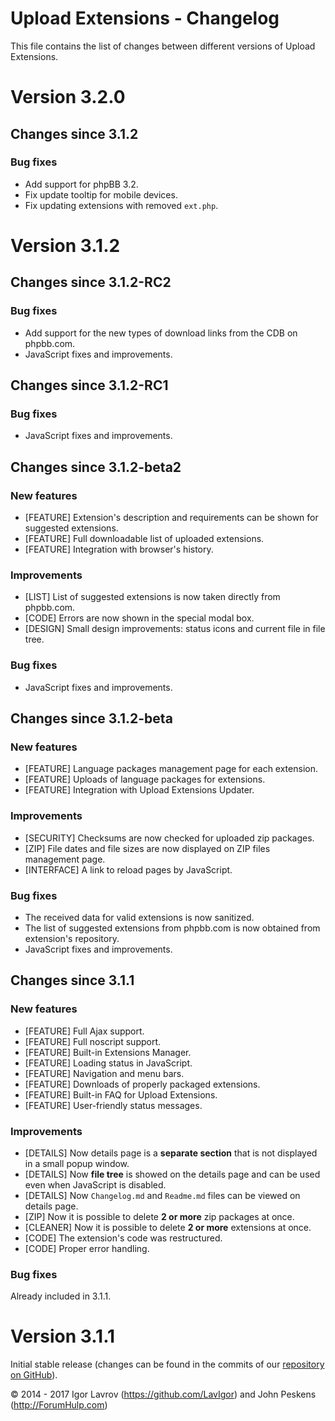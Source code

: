 Upload Extensions - Changelog
=============================
This file contains the list of changes between different versions of Upload Extensions.

# Version 3.2.0
## Changes since 3.1.2
### Bug fixes
* Add support for phpBB 3.2.
* Fix update tooltip for mobile devices.
* Fix updating extensions with removed `ext.php`.

# Version 3.1.2
## Changes since 3.1.2-RC2
### Bug fixes
* Add support for the new types of download links from the CDB on phpbb.com.
* JavaScript fixes and improvements.

## Changes since 3.1.2-RC1
### Bug fixes
* JavaScript fixes and improvements.

## Changes since 3.1.2-beta2
### New features
* [FEATURE] Extension's description and requirements can be shown for suggested extensions.
* [FEATURE] Full downloadable list of uploaded extensions.
* [FEATURE] Integration with browser's history.

### Improvements
* [LIST] List of suggested extensions is now taken directly from phpbb.com.
* [CODE] Errors are now shown in the special modal box.
* [DESIGN] Small design improvements: status icons and current file in file tree.

### Bug fixes
* JavaScript fixes and improvements.

## Changes since 3.1.2-beta
### New features
* [FEATURE] Language packages management page for each extension.
* [FEATURE] Uploads of language packages for extensions.
* [FEATURE] Integration with Upload Extensions Updater.

### Improvements
* [SECURITY] Checksums are now checked for uploaded zip packages.
* [ZIP] File dates and file sizes are now displayed on ZIP files management page.
* [INTERFACE] A link to reload pages by JavaScript.

### Bug fixes
* The received data for valid extensions is now sanitized.
* The list of suggested extensions from phpbb.com is now obtained from extension's repository.
* JavaScript fixes and improvements.

## Changes since 3.1.1
### New features
* [FEATURE] Full Ajax support.
* [FEATURE] Full noscript support.
* [FEATURE] Built-in Extensions Manager.
* [FEATURE] Loading status in JavaScript.
* [FEATURE] Navigation and menu bars.
* [FEATURE] Downloads of properly packaged extensions.
* [FEATURE] Built-in FAQ for Upload Extensions.
* [FEATURE] User-friendly status messages.

### Improvements
* [DETAILS] Now details page is a **separate section** that is not displayed in a small popup window.
* [DETAILS] Now **file tree** is showed on the details page and can be used even when JavaScript is disabled.
* [DETAILS] Now `Changelog.md` and `Readme.md` files can be viewed on details page.
* [ZIP] Now it is possible to delete **2 or more** zip packages at once.
* [CLEANER] Now it is possible to delete **2 or more** extensions at once.
* [CODE] The extension's code was restructured.
* [CODE] Proper error handling.

### Bug fixes
Already included in 3.1.1.

# Version 3.1.1

Initial stable release (changes can be found in the commits of our [repository on GitHub](https://github.com/BoardTools/upload)).

© 2014 - 2017 Igor Lavrov (https://github.com/LavIgor) and John Peskens (http://ForumHulp.com)